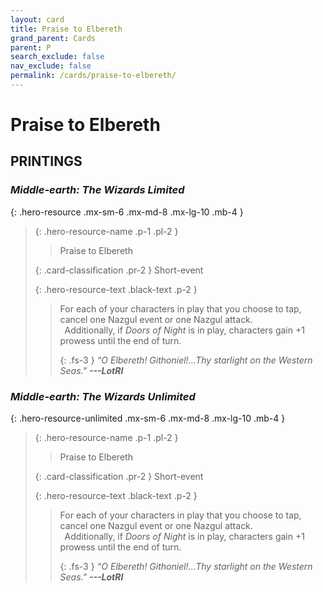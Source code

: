 ```yaml
---
layout: card
title: Praise to Elbereth
grand_parent: Cards
parent: P
search_exclude: false
nav_exclude: false
permalink: /cards/praise-to-elbereth/
---
```


# Praise to Elbereth


## PRINTINGS


### _Middle-earth: The Wizards Limited_

{: .hero-resource .mx-sm-6 .mx-md-8 .mx-lg-10 .mb-4 }
> {: .hero-resource-name .p-1 .pl-2 }
> > <div class="card-mp"></div>
> > <div class="card-name">Praise to Elbereth</div>
>
> {: .card-classification .pr-2 }
> Short-event
>
> {: .hero-resource-text .black-text .p-2 }
> > For each of your characters in play that you choose to tap, cancel one Nazgul event or one Nazgul attack. <br>&ensp;Additionally, if _Doors of Night_ is in play, characters gain +1 prowess until the end of turn. 
> > 
> > {: .fs-3 } 
> > _“O Elbereth! Githoniel!...Thy starlight on the Western Seas."_ ***---&#65279;LotRI*** 
> 

### _Middle-earth: The Wizards Unlimited_

{: .hero-resource-unlimited .mx-sm-6 .mx-md-8 .mx-lg-10 .mb-4 }
> {: .hero-resource-name .p-1 .pl-2 }
> > <div class="card-mp"></div>
> > <div class="card-name">Praise to Elbereth</div>
>
> {: .card-classification .pr-2 }
> Short-event
>
> {: .hero-resource-text .black-text .p-2 }
> > For each of your characters in play that you choose to tap, cancel one Nazgul event or one Nazgul attack. <br>&ensp;Additionally, if _Doors of Night_ is in play, characters gain +1 prowess until the end of turn. 
> > 
> > {: .fs-3 } 
> > _“O Elbereth! Githoniel!...Thy starlight on the Western Seas."_ ***---&#65279;LotRI*** 
> 
